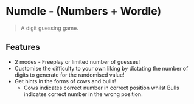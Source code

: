 # Numdle - (Numbers + Wordle)
>A digit guessing game.

## Features
- 2 modes - Freeplay or limited number of guesses!
- Customise the difficulty to your own liking by dictating the number of digits to generate for the randomised value!
- Get hints in the forms of cows and bulls!
  - Cows indicates correct number in correct position whilst Bulls indicates correct number in the wrong position.
